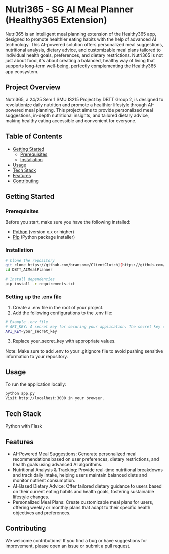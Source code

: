 # Nutri365 - SG AI Meal Planner (Healthy365 Extension)

Nutri365 is an intelligent meal planning extension of the Healthy365 app, designed to promote healthier eating habits with the help of advanced AI technology. This AI-powered solution offers personalized meal suggestions, nutritional analysis, dietary advice, and customizable meal plans tailored to individual health goals, preferences, and dietary restrictions. Nutri365 is not just about food, it's about creating a balanced, healthy way of living that supports long-term well-being, perfectly complementing the Healthy365 app ecosystem.

## Project Overview

Nutri365, a 24/25 Sem 1 SMU IS215 Project by DBTT Group 2, is designed to revolutionize daily nutrition and promote a healthier lifestyle through AI-powered meal planning. This project aims to provide personalized meal suggestions, in-depth nutritional insights, and tailored dietary advice, making healthy eating accessible and convenient for everyone. 

## Table of Contents
- [Getting Started](#getting-started)
  - [Prerequisites](#prerequisites)
  - [Installation](#installation)
- [Usage](#usage)
- [Tech Stack](#tech-stack)
- [Features](#features)
- [Contributing](#contributing)

## Getting Started

### Prerequisites

Before you start, make sure you have the following installed:

- [Python](https://www.python.org/downloads/) (version x.x or higher)
- [Pip](https://pip.pypa.io/en/stable/installation/) (Python package installer)

### Installation

```bash
# Clone the repository
git clone https://github.com/bransome/ClientClutch](https://github.com/bransometan/DBTT_AIMealPlanner.git
cd DBTT_AIMealPlanner

# Install dependencies
pip install -r requirements.txt
```
### Setting up the .env file
1) Create a .env file in the root of your project.
2) Add the following configurations to the .env file:
```bash
# Example .env file
# API_KEY: A secret key for securing your application. The secret key can be obtained from https://platform.openai.com/api-keys.
API_KEY=your_secret_key
```
3) Replace your_secret_key with appropriate values.

Note: Make sure to add .env to your .gitignore file to avoid pushing sensitive information to your repository.

## Usage
To run the application locally:

```bash
python app.py
Visit http://localhost:3000 in your browser.
```

## Tech Stack
Python with Flask

## Features
- AI-Powered Meal Suggestions: Generate personalized meal recommendations based on user preferences, dietary restrictions, and health goals using advanced AI algorithms.
- Nutritional Analysis & Tracking: Provide real-time nutritional breakdowns and track daily intake, helping users maintain balanced diets and monitor nutrient consumption.
- AI-Based Dietary Advice: Offer tailored dietary guidance to users based on their current eating habits and health goals, fostering sustainable lifestyle changes.
- Personalized Meal Plans: Create customizable meal plans for users, offering weekly or monthly plans that adapt to their specific health objectives and preferences.

## Contributing
We welcome contributions! If you find a bug or have suggestions for improvement, please open an issue or submit a pull request.
